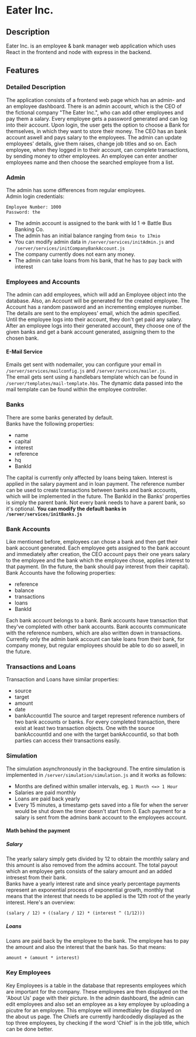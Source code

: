 # Eater Inc.

## Description
Eater Inc. is an employee & bank manager web application which uses React in the frontend and node with express in the backend. 

## Features
### Detailed Description
The application consists of a frontend web page which has an admin- and an employee dashboard. There is an admin account, which is the CEO of the fictional company "The Eater Inc.", who can add other employees and pay them a salary. Every employee gets a password generated and can log into their account. Upon login, the user gets the option to choose a Bank for themselves, in which they want to store their money. The CEO has an bank account aswell and pays salary to the employees. The admin can update employees' details, give them raises, change job titles and so on. Each employee, when they logged in to their account, can complete transactions, by sending money to other employees. An employee can enter another employees name and then choose the searched employee from a list.

### Admin
The admin has some differences from regular employees.  
Admin login credentials:
```
Employee Number: 1000
Password: the
```
- The admin account is assigned to the bank with Id 1 => Battle Bus Banking Co.
- The admin has an initial balance ranging from `6mio to 17mio`
- You can modify admin data in `/server/services/initAdmin.js` and `/server/services/initCompanyBankAccount.js`
- The company currently does not earn any money.
- The admin can take loans from his bank, that he has to pay back with interest


### Employees and Accounts
The admin can add employees, which will add an Employee object into the database. Also, an Account will be generated for the created employee. The Account has a random password and an incrementing employee number. The details are sent to the employees' email, which the admin specified. Until the employee logs into their account, they don't get paid any salary. After an employee logs into their generated account, they choose one of the given banks and get a bank account generated, assigning them to the chosen bank.  

#### E-Mail Service
Emails get sent with nodemailer, you can configure your email in `/server/services/mailconfig.js` and `/server/services/mailer.js`.  
The email gets sent using a handlebars template which can be found in `/server/templates/mail-template.hbs`. The dynamic data passed into the mail template can be found within the employee controller.


### Banks
There are some banks generated by default.  
Banks have the following properties:
- name
- capital
- interest
- reference
- hq
- BankId

The capital is currently only affected by loans being taken. Interest is applied in the salary payment and in loan payment. The reference number can be used to create transactions between banks and bank accounts, which will be implemented in the future. The BankId in the Banks' properties is simply the parent bank. Not every bank needs to have a parent bank, so it's optional.
**You can modify the default banks in `/server/services/initBanks.js`**


### Bank Accounts
Like mentioned before, employees can chose a bank and then get their bank account generated. Each employee gets assigned to the bank account and immediately after creation, the CEO account pays their one years salary to the employee and the bank which the employee chose, applies interest to that payment. (In the future, the bank should pay interest from their capital).  
Bank Accounts have the following properties:
- reference
- balance
- transactions
- loans
- BankId

Each bank account belongs to a bank. Bank accounts have transaction that they've completed with other bank accounts. Bank accounts communicate with the reference numbers, which are also written down in transactions. Currently only the admin bank account can take loans from their bank, for company money, but regular employees should be able to do so aswell, in the future.


### Transactions and Loans
Transaction and Loans have similar properties:
- source
- target
- amount
- date
- bankAccountId
The source and target represent reference numbers of two bank accounts or banks. For every completed transaction, there exist at least two transaction objects. One with the source bankAccountId and one with the target bankAccountId, so that both parties can access their transactions easily.



### Simulation
The simulation asynchronously in the background. The entire simulation is implemented in `/server/simulation/simulation.js` and it works as follows: 
- Months are defined within smaller intervals, eg. `1 Month <=> 1 Hour`
- Salaries are paid monthly
- Loans are paid back yearly
- Every 15 minutes, a timestamp gets saved into a file for when the server would be shut down the timer doesn't start from 0.
Each payment for a salary is sent from the admins bank account to the employees account.

#### Math behind the payment
##### Salary
The yearly salary simply gets divided by 12 to obtain the monthly salary and this amount is also removed from the admins account. The total payout which an employee gets consists of the salary amount and an added intresest from their bank.  
Banks have a yearly interest rate and since yearly percentage payments represent an exponential process of exponential growth, monthly that means that the interest that needs to be applied is the 12th root of the yearly interest. Here's an overview:
```
(salary / 12) + ((salary / 12) * (interest ^ (1/12)))
```

##### Loans
Loans are paid back by the employee to the bank. The employee has to pay the amount and also the interest that the bank has. So that means:
```
amount + (amount * interest)
```

### Key Employees
Key Employees is a table in the database that represents employees which are important for the company. These employees are then displayed on the 'About Us' page with their picture. In the admin dashboard, the admin can edit employees and also set an employee as a key employee by uploading a picutre for an employee. This employee will immedtialey be displayed on the about us page. The Chiefs are currently hardcodedly displayed as the top three employees, by checking if the word 'Chief' is in the job title, which can be done better.
